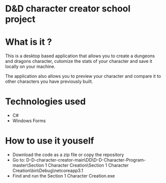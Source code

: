 # D&D character creator school project

<h1>What is it ?</h1>

<p>This is a desktop based application that allows you to create a dungeons and dragons character, cutomize the stats
of your character and save it locally on your machine.</p>
<p>The application also allows you to preview your character and compare it to other characters you have previously built.</p>

<h1>Technologies used</h1>
<ul>
  <li>C#</li>
  <li>Windows Forms</li>
</ul>

<h1>How to use it youself</h1>
<ul>
  <li>Download the code as a zip file or copy the repository</li>
  <li>Go to: D-D-character-creator-main\DD\D-D-Character-Program-master\Section 1 Character Creation\Section 1 Character Creation\bin\Debug\netcoreapp3.1</li>
  <li>Find and run the Section 1 Character Creation.exe</li>
</ul>
